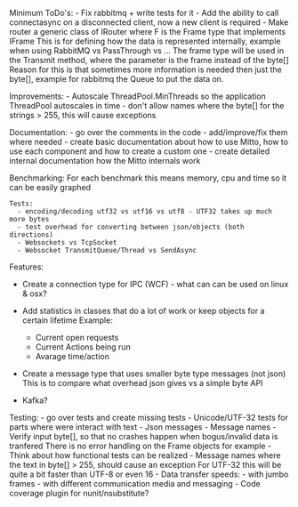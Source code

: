 Minimum ToDo's:
	- Fix rabbitmq + write tests for it
	- Add the ability to call connectasync on a disconnected client, now a new client is required
	- Make router a generic class of IRouter<F> where F is the Frame type that implements IFrame
	  This is for defining how the data is represented internally, example when using RabbitMQ vs PassThrough vs ...
	  The frame type will be used in the Transmit method, where the parameter is the frame instead of the byte[]
	  Reason for this is that sometimes more information is needed then just the byte[], example for rabbitmq the 
	  Queue to put the data on.

Improvements:
	- Autoscale ThreadPool.MinThreads so the application ThreadPool autoscales in time
	- don't allow  names where the byte[] for the strings > 255, this will cause exceptions

Documentation:
	- go over the comments in the code - add/improve/fix them where needed
	- create basic documentation about how to use Mitto, how to use each component and how to create a custom one
	- create detailed internal documentation how the Mitto internals work

Benchmarking:
    For each benchmark this means memory, cpu and time so it can be easily graphed
	
	Tests:
      - encoding/decoding utf32 vs utf16 vs utf8 - UTF32 takes up much more bytes
	  - test overhead for converting between json/objects (both directions)
	  - Websockets vs TcpSocket
	  - Websocket TransmitQueue/Thread vs SendAsync

Features:
  - Create a connection type for IPC (WCF) - what can can be used on linux & osx?
  
  - Add statistics in classes that do a lot of work or keep objects for a certain lifetime
    Example:
	  - Current open requests
	  - Current Actions being run
	  - Avarage time/action<T>

  - Create a message type that uses smaller byte type messages (not json)
    This is to compare what overhead json gives vs a simple byte API

  - Kafka?

Testing:
	- go over tests and create missing tests
	- Unicode/UTF-32 tests for parts where were interact with text
	- Json messages
		- Message names
		- Verify input byte[], so that no crashes happen when bogus/invalid data is tranfered
		  There is no error handling on the Frame objects for example
		- Think about how functional tests can be realized
    - Message names where the text in byte[] > 255, should cause an exception
      For UTF-32 this will be quite a bit faster than UTF-8 or even 16
	- Data transfer speeds:
		- with jumbo frames
		- with different communication media and messaging
	- Code coverage plugin for nunit/nsubstitute?